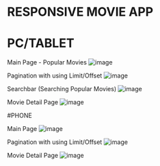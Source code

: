# RESPONSIVE MOVIE APP

# PC/TABLET
Main Page - Popular Movies
![image](https://github.com/user-attachments/assets/f5cf7f42-7aea-4f7e-b61f-86277eb70cee)

Pagination with using Limit/Offset
![image](https://github.com/user-attachments/assets/3c3c6aa4-2e0c-40f5-8453-9d686bd6d70d)

Searchbar (Searching Popular Movies)
![image](https://github.com/user-attachments/assets/90e90780-24fb-4756-9c09-8a9498df346f)

Movie Detail Page
![image](https://github.com/user-attachments/assets/45c4f513-0bb5-4911-b41e-b34e25dfb2dc)

#PHONE

Main Page 
![image](https://github.com/user-attachments/assets/570556ea-01a5-4b40-9b3f-177689abb9bd)

Pagination with using Limit/Offset
![image](https://github.com/user-attachments/assets/b8d3eb8f-c8fe-45dd-bf7e-1efacd2c1c9f)

Movie Detail Page
![image](https://github.com/user-attachments/assets/66398a1b-3517-4534-b43f-81b2c95f29be)
